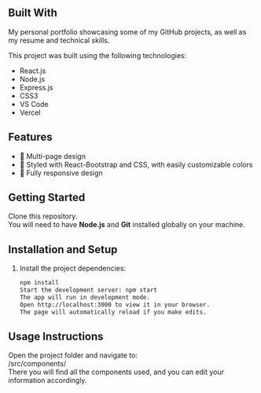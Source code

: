 ## Built With

My personal portfolio showcasing some of my GitHub projects, as well as my resume and technical skills.

This project was built using the following technologies:

- React.js
- Node.js
- Express.js
- CSS3
- VS Code
- Vercel

## Features

- 📖 Multi-page design
- 🎨 Styled with React-Bootstrap and CSS, with easily customizable colors
- 📱 Fully responsive design

## Getting Started

Clone this repository.  
You will need to have **Node.js** and **Git** installed globally on your machine.

## Installation and Setup

1. Install the project dependencies:
   ```bash
   npm install
   Start the development server: npm start
   The app will run in development mode.
   Open http://localhost:3000 to view it in your browser.
   The page will automatically reload if you make edits.
   ```

## Usage Instructions

Open the project folder and navigate to: <br>
/src/components/<br>
There you will find all the components used, and you can edit your information accordingly.
